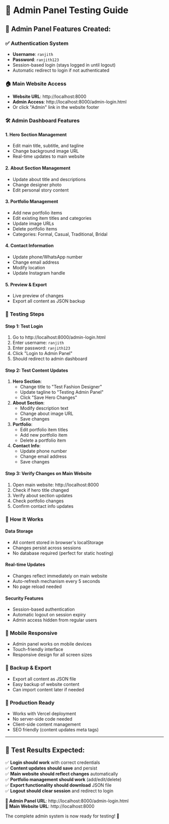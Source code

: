 # 🔧 Admin Panel Testing Guide

## 🎯 Admin Panel Features Created:

### ✅ **Authentication System**
- **Username**: `ranjith`
- **Password**: `ranjith123`
- Session-based login (stays logged in until logout)
- Automatic redirect to login if not authenticated

### 🏠 **Main Website Access**
- **Website URL**: http://localhost:8000
- **Admin Access**: http://localhost:8000/admin-login.html
- Or click "Admin" link in the website footer

### 🛠️ **Admin Dashboard Features**

#### **1. Hero Section Management**
- Edit main title, subtitle, and tagline
- Change background image URL
- Real-time updates to main website

#### **2. About Section Management**  
- Update about title and descriptions
- Change designer photo
- Edit personal story content

#### **3. Portfolio Management**
- Add new portfolio items
- Edit existing item titles and categories
- Update image URLs
- Delete portfolio items
- Categories: Formal, Casual, Traditional, Bridal

#### **4. Contact Information**
- Update phone/WhatsApp number
- Change email address
- Modify location
- Update Instagram handle

#### **5. Preview & Export**
- Live preview of changes
- Export all content as JSON backup

### 🧪 **Testing Steps**

#### **Step 1: Test Login**
1. Go to http://localhost:8000/admin-login.html
2. Enter username: `ranjith`
3. Enter password: `ranjith123`
4. Click "Login to Admin Panel"
5. Should redirect to admin dashboard

#### **Step 2: Test Content Updates**
1. **Hero Section**: 
   - Change title to "Test Fashion Designer"
   - Update tagline to "Testing Admin Panel"
   - Click "Save Hero Changes"
2. **About Section**:
   - Modify description text
   - Change about image URL
   - Save changes
3. **Portfolio**:
   - Edit portfolio item titles
   - Add new portfolio item
   - Delete a portfolio item
4. **Contact Info**:
   - Update phone number
   - Change email address
   - Save changes

#### **Step 3: Verify Changes on Main Website**
1. Open main website: http://localhost:8000
2. Check if hero title changed
3. Verify about section updates
4. Check portfolio changes
5. Confirm contact info updates

### 🔄 **How It Works**

#### **Data Storage**
- All content stored in browser's localStorage
- Changes persist across sessions
- No database required (perfect for static hosting)

#### **Real-time Updates**
- Changes reflect immediately on main website
- Auto-refresh mechanism every 5 seconds
- No page reload needed

#### **Security Features**
- Session-based authentication
- Automatic logout on session expiry
- Admin access hidden from regular users

### 📱 **Mobile Responsive**
- Admin panel works on mobile devices
- Touch-friendly interface
- Responsive design for all screen sizes

### 💾 **Backup & Export**
- Export all content as JSON file
- Easy backup of website content
- Can import content later if needed

### 🚀 **Production Ready**
- Works with Vercel deployment
- No server-side code needed
- Client-side content management
- SEO friendly (content updates meta tags)

---

## 🎉 **Test Results Expected:**

✅ **Login should work** with correct credentials  
✅ **Content updates should save** and persist  
✅ **Main website should reflect changes** automatically  
✅ **Portfolio management should work** (add/edit/delete)  
✅ **Export functionality should download** JSON file  
✅ **Logout should clear session** and redirect to login  

**🔧 Admin Panel URL**: http://localhost:8000/admin-login.html  
**👀 Main Website URL**: http://localhost:8000  

The complete admin system is now ready for testing! 🚀
